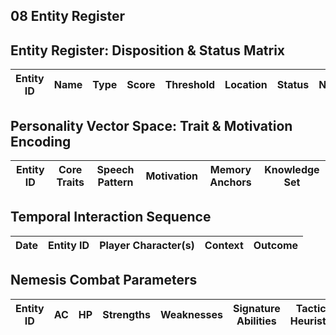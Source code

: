 ## 08 Entity Register

## Entity Register: Disposition & Status Matrix
| Entity ID | Name | Type | Score | Threshold | Location | Status | Notes |
|-----------|------|------|-------|-----------|----------|--------|-------|


## Personality Vector Space: Trait & Motivation Encoding
| Entity ID | Core Traits | Speech Pattern | Motivation | Memory Anchors | Knowledge Set |
|-----------|-------------|----------------|------------|----------------|---------------|


## Temporal Interaction Sequence
| Date | Entity ID | Player Character(s) | Context | Outcome |
|------|-----------|---------------------|---------|---------|


## Nemesis Combat Parameters
| Entity ID | AC | HP | Strengths | Weaknesses | Signature Abilities | Tactical Heuristics |
|-----------|----|----|-----------|------------|---------------------|---------------------|